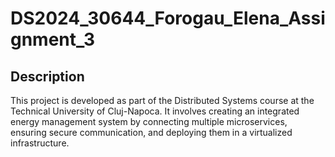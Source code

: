 # DS2024_30644_Forogau_Elena_Assignment_3

## Description

This project is developed as part of the Distributed Systems course at the Technical University of Cluj-Napoca. It involves creating an integrated energy management system by connecting multiple microservices, ensuring secure communication, and deploying them in a virtualized infrastructure.











